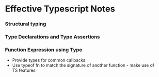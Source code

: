 # Effective Typescript Notes
### Structural typing
### Type Declarations and Type Assertions
### Function Expression using Type
* Provide types for common callbacks
* Use typeof fn to match the signature of another function - make use of TS features